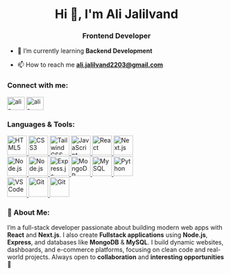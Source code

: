 <h1 align="center">Hi 👋, I'm Ali Jalilvand</h1>
<h3 align="center">Frontend Developer</h3>

- 🌱 I’m currently learning **Backend Development**

- 📫 How to reach me **ali.jalilvand2203@gmail.com**

<h3 align="left">Connect with me:</h3>
<p align="left">
<a href="https://linkedin.com/in/ali-jalilvand-7a4b33326/" target="blank"><img align="center" src="https://raw.githubusercontent.com/rahuldkjain/github-profile-readme-generator/master/src/images/icons/Social/linked-in-alt.svg" alt="ali-jalilvand-7a4b33326/" height="30" width="40" /></a>
<a href="https://instagram.com/ali_jalilvand_21" target="blank"><img align="center" src="https://raw.githubusercontent.com/rahuldkjain/github-profile-readme-generator/master/src/images/icons/Social/instagram.svg" alt="ali-jalilvand-21" height="30" width="40" /></a>
</p>

<h3 align="left">Languages & Tools:</h3>
<p align="left">
  <a href="https://www.w3.org/html/" target="_blank" rel="noreferrer">
    <img src="https://skillicons.dev/icons?i=html" width="45" height="45" alt="HTML5"/>
  </a>
  <a href="https://www.w3schools.com/css/" target="_blank" rel="noreferrer">
    <img src="https://skillicons.dev/icons?i=css" width="45" height="45" alt="CSS3"/>
  </a>
  <a href="https://tailwindcss.com/" target="_blank" rel="noreferrer">
    <img src="https://skillicons.dev/icons?i=tailwind" width="45" height="45" alt="TailwindCSS"/>
  </a>
  <a href="https://developer.mozilla.org/en-US/docs/Web/JavaScript" target="_blank" rel="noreferrer">
    <img src="https://skillicons.dev/icons?i=js" width="45" height="45" alt="JavaScript"/>
  </a>
  <a href="https://react.dev/" target="_blank" rel="noreferrer">
    <img src="https://skillicons.dev/icons?i=react" width="45" height="45" alt="React"/>
  </a>
  <a href="https://nextjs.org/" target="_blank" rel="noreferrer">
    <img src="https://skillicons.dev/icons?i=nextjs" width="45" height="45" alt="Next.js"/>
  </a>
  <br>
  <a href="https://nodejs.org/" target="_blank" rel="noreferrer">
    <img src="https://skillicons.dev/icons?i=nodejs" width="45" height="45" alt="Node.js"/>
  </a>
  <a href="https://nodejs.org/" target="_blank" rel="noreferrer">
    <img src="https://cdn.jsdelivr.net/gh/devicons/devicon/icons/nodejs/nodejs-original.svg" width="45" height="45" alt="Node.js"/>
  </a>
  <a href="https://expressjs.com/" target="_blank" rel="noreferrer">
    <img src="https://skillicons.dev/icons?i=express" width="45" height="45" alt="Express.js"/>
  </a>
  <a href="https://www.mongodb.com/" target="_blank" rel="noreferrer">
    <img src="https://skillicons.dev/icons?i=mongodb" width="45" height="45" alt="MongoDB"/>
  </a>
  <a href="https://www.mysql.com/" target="_blank" rel="noreferrer">
    <img src="https://skillicons.dev/icons?i=mysql" width="45" height="45" alt="MySQL"/>
  </a>
  <a href="https://www.python.org" target="_blank" rel="noreferrer">
    <img src="https://skillicons.dev/icons?i=python" width="45" height="45" alt="Python"/>
  </a>
  <br>
  <a href="https://code.visualstudio.com/" target="_blank" rel="noreferrer">
    <img src="https://skillicons.dev/icons?i=vscode" width="45" height="45" alt="VS Code"/>
  </a>
  <a href="https://git-scm.com/" target="_blank" rel="noreferrer">
    <img src="https://skillicons.dev/icons?i=git" width="45" height="45" alt="Git"/>
  </a>
  <a href="https://git-scm.com/" target="_blank" rel="noreferrer">
    <img src="https://skillicons.dev/icons?i=postman" width="45" height="45" alt="Git"/>
  </a>
</p>


<h3 align="left">📝 About Me:</h3>
<p align="left">
I’m a full-stack developer passionate about building modern web apps with <b>React</b> and <b>Next.js</b>.  
I also create <b>Fullstack applications</b> using <b>Node.js</b>, <b>Express</b>, and databases like <b>MongoDB</b> & <b>MySQL</b>.  
I build dynamic websites, dashboards, and e-commerce platforms, focusing on clean code and real-world projects.  
Always open to <b>collaboration</b> and <b>interesting opportunities</b> 🚀
</p>

